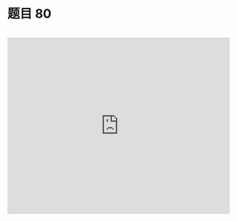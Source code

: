 <script setup>
import { loginRead } from '@/utils/login-read'

loginRead('n10016')
</script>

# 题目 80

<br />

<iframe height="400" style="width: 100%;" scrolling="no" title="css-base-80" src="https://codepen.io/noxussj2/full/qBJvgzp" frameborder="no" loading="lazy" allowtransparency="true" allowfullscreen="true" />

```html
<div class="container">
    <div class="box"></div>
    <div class="box"></div>
    <div class="box"></div>
    <div class="box"></div>

    <div class="box"></div>
    <div class="box"></div>
    <div class="box"></div>
    <div class="box"></div>

    <div class="box"></div>
    <div class="box"></div>
    <div class="box"></div>
    <div class="box"></div>

    <div class="box"></div>
    <div class="box"></div>
    <div class="box"></div>
    <div class="box"></div>
</div>
```

题目：请利用 flex 实现水平居中效果。

提示：盒子尺寸为 50px、间距 10px、容器颜色 #5cd8a2、盒子颜色 #ff8077

答题文件： `80.html`
